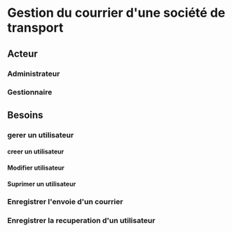 # Gestion du courrier d'une société de transport 

## Acteur 

### Administrateur
### Gestionnaire

## Besoins

### gerer un utilisateur

#### creer un utilisateur
#### Modifier utilisateur
#### Suprimer un utilisateur

### Enregistrer l'envoie d'un courrier 
### Enregistrer la recuperation d'un utilisateur 
